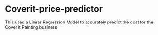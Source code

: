 # Coverit-price-predictor
This uses a Linear Regression Model to accurately predict the cost for the Cover it Painting business

